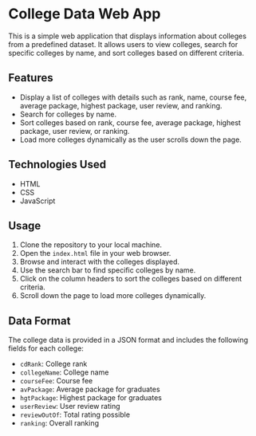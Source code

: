 # College Data Web App

This is a simple web application that displays information about colleges from a predefined dataset. It allows users to view colleges, search for specific colleges by name, and sort colleges based on different criteria.

## Features

- Display a list of colleges with details such as rank, name, course fee, average package, highest package, user review, and ranking.
- Search for colleges by name.
- Sort colleges based on rank, course fee, average package, highest package, user review, or ranking.
- Load more colleges dynamically as the user scrolls down the page.

## Technologies Used

- HTML
- CSS
- JavaScript

## Usage

1. Clone the repository to your local machine.
2. Open the `index.html` file in your web browser.
3. Browse and interact with the colleges displayed.
4. Use the search bar to find specific colleges by name.
5. Click on the column headers to sort the colleges based on different criteria.
6. Scroll down the page to load more colleges dynamically.

## Data Format

The college data is provided in a JSON format and includes the following fields for each college:

- `cdRank`: College rank
- `collegeName`: College name
- `courseFee`: Course fee
- `avPackage`: Average package for graduates
- `hgtPackage`: Highest package for graduates
- `userReview`: User review rating
- `reviewOutOf`: Total rating possible
- `ranking`: Overall ranking
